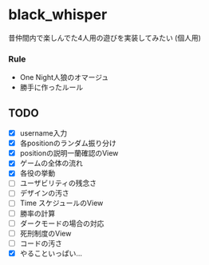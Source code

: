 # black_whisper
昔仲間内で楽しんでた4人用の遊びを実装してみたい
(個人用)

### Rule
- One Night人狼のオマージュ
- 勝手に作ったルール


## TODO
- [x] username入力
- [x] 各positionのランダム振り分け
- [x] positionの説明一蘭確認のView
- [x] ゲームの全体の流れ
- [x] 各役の挙動
- [ ] ユーザビリティの残念さ
- [ ] デザインの汚さ
- [ ] Time スケジュールのView
- [ ] 勝率の計算
- [ ] ダークモードの場合の対応
- [ ] 死刑制度のView
- [ ] コードの汚さ
- [x] やることいっぱい...
